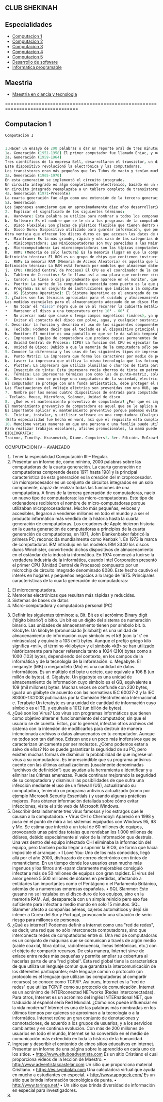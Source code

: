 ﻿CLUB SHEKINAH
---------------

## Especialidades

- [Computacion 1](#Computacion)
- [Computacion 2](#Computacion)
- [Computacion 3](#Computacion)
- [Computacion 4](#Computacion)
- [Computacion 5](#Computacion)
- [Desarrollo de software](#Computacion)
- [Informatica programable](#Computacion)

## Maestria

- [Maestria en ciancia y tecnologia](#Computacion)


================================================================================

Computacion 1
--------------------------------------------------------------------------------

```coffee
Computación I


1.Hacer un ensayo de 200 palabras o dar un reporte oral de tres minutos sobre la historia de las computadoras.
1a. Generación (1951-1958) El primer computador fue llamado Eniac, y ocupaba aproximadamente 200 m2, luego siguió con la venta de la computadora UNIVAC (Universal Automatic Computer). En esta generación eran utilizados los llamados "tubos de vacío" que fueron usados como componentes internos de la computadora. El problema que existía era el gran calor que se generaba por la gran cantidad de tubos y además estos estaban sujetos a muchas fallas.
2a. Generación (1959-1964)
Tres científicos de la empresa Bell, desarrollaron el transistor, un dispositivo pequeño que transfiere señales eléctricas a través de un resistor.
Este dispositivo revolucionó la electrónica y las computadoras.
Los transistores eran más pequeños que los Tubos de vacío y tenían muchas ventajas entre las que se destacaban: la no necesidad de tiempo para disminuir el calor del sistema, el consumo de menor cantidad de energía y eran muchos más rápidos y accesibles.
3a. Generación (1965-1970)
En esta generación se implementó el circuito integrado.
Un circuito integrado es algo completamente electrónico, basado en un chip de silicón que contiene miles o millones de circuitos electrónicos.
Un circuito integrado reemplazaba a un tablero completo de transistores. Ya con el tiempo se le fueron añadiendo mejoras.
4a. Generación (1971-Presente)
La cuarta generación fue algo como una extensión de la tercera generación, es decir, en los inicios de la tercera generación, chips especializados fueron desarrollados para memoria computacional y lógica. Así, todos los ingredientes fueron colocados para el siguiente desarrollo tecnológico, el procesador-chip de uso general, también conocido como microprocesador.
5a. Generación
Los japoneses anunciaron que en aproximadamente diez años desarrollarían computadoras de la Quinta generación, que significa computadoras en la que se encuentren desarrollados sistemas de inteligencia artificial, sistemas expertos y lenguaje natural.
2.	Explicar el significado de los siguientes términos:
a.	Hardware: Esta palabra se utiliza para nombrar a todos los componentes tangibles de la computadora. Ejemplo: Monitor, tarjetas, unidades de disco, etc.
b.	Software: Es el nombre que se le da a los programas de la computadora y a los datos que están almacenados en algún medio. Por ejemplo: Un juego de computadora es un software, un procesador de texto es un software.
c.	Disco Flexible: Son placas de plástico flexible que tienen dentro de sí una superficie especial de óxido de metálico en el que se graban datos. Sus características más importantes son que los datos en estos discos pueden ser cambiados, no son muy caros y sirven para llevar información de una manera práctica.
d.	Disco Duro: Dispositivo utilizado para guardar información, que posee la capacidad de almacenar de una manera segura y además permite que esa información pueda ser accesada de una manera rápida. La ventaja que ofrecen estos discos sobre los discos flexibles, es que pueden almacenar mucha más información. Un disco duro puede llegar a almacenar más de mil veces información que un solo disco flexible.
Otra ventaja que ofrecen los discos duros es que accesan los datos de una manera muy rápida. Estos discos no son flexibles ni removibles.
e.	Mainframe: Es la más grande, rápida y más cara de las categorías de computadoras de uso general. Pueden almacenar millones de caractéres de información y pueden procesar cerca de 5 millones de instrucciones por segundo. Su utilización es mucha ya que pueden soportar muchas terminales de trabajo, es decir, permiten que muchas personas trabajen al mismo tiempo en esa máquina.
f.	Minicomputadora: Las Minicomputadoras son muy parecidas a las Mainframe, pero de tamaño mediano y costo considerablemente menor. Generalmente se encuentran conectadas a un Mainframe y así pueden compartir información. Se encuentran generalmente en escuelas, negocios, agencias estatales...
g.	Microcomputadora: Las microcomputadoras son las típicas computadoras personales ó comúnmente llamadas computadoras de escritorio. Dependiendo de su tamaño y el uso que se les de, es su costo y el tipo de procesador que utilcen. Generalmente se conectan a mainframes para poder accesar información . El uso de estas es muy variado ya que son un tipo de computadoras de costo mucho más bajo que los mainframes.
h.	ROM: (Memoria de sólo lectura) Es la memoria (lugar en que la computadora almacena datos e instrucciones) en que sólo se puede leer. La información que se encuentra allí no puede ser cambiada.
Definición técnica: El ROM es un grupo de chips que contienen instrucciones que ayudan a la computadora a realizar sus tareas principales. Las instrucciones que se encuentran en el ROM son permanentes, y no hay manera de cambiarlas.
i.	RAM: La memoria RAM (Memoria de Acceso Aleatorio) es aquella que la computadora usa para guardar información temporalmente. El acceso a los datos que están almacenados es rápido. Cuando apagamos la computadora se pierde toda la información.
Definición técnica: La RAM está formada por módulos que almacenan datos temporalmente hasta que son procesados. Los datos que se encuentran en la memoria RAM pueden haber sido creados mediante un dispositivo de entrada como el teclado, pueden ser una copia de datos almacenados en un disco, o puden ser el resultado de una operación realizada por el microprocesador.
j.	CPU: (Unidad Central de Proceso) El CPU es el coordinador de la computadora, ya que es el encargado de supervisar las operaciones de todas las partes de la computadora. El CPU le indica a la unidad de entrada cuándo debe leer información y colocarla en la memoria (RAM), indica cuándo se deben realizar cálculos, e indica cuándo debe enviarse la información procesada desde la unidad de memoria (RAM) hasta el dispositivo de salida.
k.	Tablero de Circuitos: Se le llama así a una placa que contiene circuitos electrónicos.
l.	Cursor: La línea o caja parpadeante que aparece en el monitor, que muestra el lugar en donde aparecerá el siguiente caracter.
m.	Puerto: La parte de la computadora conocida como puerto es la que provee una conexion para transmitir datos hacia algún dispositivo fuera de la computadora. Existen dos tipos de puertos: el puerto serial y paralelo. Cada uno de ellos tiene características particulares. Los puertos generalmente son utilizados para enviar información hacia la impresora, el módem, unidades de almacenamiento externo, etc.
n.	Programa: Es un conjunto de instrucciones que indican a la computadora cómo resolver un problema de cierto tipo. Todo tipo de operación que realice la computadora está basada en un programa.
o.	OS (Sistema Operativo): El Sistema Operativo es el encargado de coordinar las actividades que se realizan dentro de la computadora. El Sistema Operativo trabaja detrás de las cámaras para que las operaciones que realice la computadora se lleven acabo eficientemente. El sistema operativo se encarga de controlar la salida y entrada de datos, también de la utilización de los recursos del sistema, administra el espacio para almacenar programas y datos y detecta las fallas en el equipo.
3. ¿Cuáles son las técnicas apropiadas para el cuidado y almacenamiento de un disco felxible?
Las medidas esenciales para el almacenamiento adecuado de un disco flexible son:
•	No tocar el "disco" negro que se ve al recorrer la cubierta metálica del disco.
•	Mantener el disco a una temperatura entre 10° - 60° C
•	No acercar nada que cause o tenga campos magnéticos (imánes), ya que produce la pérdida de información.
•	Evitar el contacto del disco con polvo, agua, y cualquier sustancia que pueda causarle algún daño.
4. Describir la función y describa el uso de los siguientes componentes de las computadoras:
a.	Teclado: Podemos decir que el teclado es el dispositivo principal por el cual la computadora recibe información; es decir, es el dispositivo de entrada principal.
b.	Monitor: El monitor es una pantalla en que se le da salida temporal a la información que la computadora ha procesado.
c.	Impresora: Equipo de computadora que produce copias permanentes de información en un medio físico, como papel, acetatos, etc.
d.	Unidad Central de Proceso: (CPU) La función del CPU es ejecutar todas las instrucciones que recibe de la memoria RAM (cálculos, comparaciones, etc.)
e.	Unidad de Disco: Debido a que la memoria de la computadora sólo puede almacenar datos temporalmente, es necesario algún dispositivo que almacene esos datos pero permanentemente. Las unidades de disco se encargan de almacenar grandes cantidades de información, ya sea en cintas, discos flexibles, discos duros, CD=s, etc. Una unidad de disco es el que se encarga de grabar la información en el medio de almacenamiento.
5. Conocer la diferencia y los usos de los siguientes tipos de impresoras:
a.	Punto Matriz: La impresora que forma los caractéres por medio de pequeños puntos. Se utiliza bastante para hacer impresiones en que no se requiera mucha calidad y se necesite velocidad.
b.	Laser: La impresora que utiliza la misma tecnología que las fotocopiadoras para imprimir textos y gráficos con calidad de imprenta. Estas impresoras queman un polvo fino llamado tóner en el papel para formar el texto y las imágenes. Estas impresoras son las más comúnes en la actualidad, ya que ofrecen calidad tipo imprenta y no son muy caras.
c.	Plotter: La impresora que utiliza plumillas o chorros de tinta para formar las imágenes. Estas impresoras se utilizan generalmente para imprimir planos, ya que están hechas para imprimir en papel de gran tamaño.
d.	Inyección de tinta: Esta impresora rocía chorros de tinta en patrones definidos para formar caractéres e imágenes. Estas impresoras han tomado mucho auge ultimamente debido a que no son caras y pueden hacen impresiones en color de alta calidad.
e.	Térmica: Las impresoras térmicas son como las de punto-matriz, solo que utilizan alambres calientes para fijar los caracterés en papel especial.
6.	Describir cómo se protege una computadora de la suciedad, electricidad estática, elevaciones de corriente, y otros factores que puedan dañar a la computadora.
El computador se protege con una funda antiestatica, debe proteger el monitor, la CPU, el teclado y el mouse, esta funda a la vez lo protege del polvo ambiental.
Las fluctuaciones del voltaje eléctrico son prevenidas con una HUB, aparato al cual es enchufado el computador, este regula y previene los cortes eléctricos, ya que da unos minutos para apagar correctamente el computador
7.	Nombre por los menos cuatro dispositivos de entrada para computadora.
- Teclado. Mouse, Micrófono, Scánner, Unidad de disco
8.	¿Qué es el mantenimiento preventivo de computadora? ¿Por qué es importante?
El mantenimiento preventivo de computadora es aquel que se le aplica a la computadora con el fin de prevenir fallas y errores en ella. El simple hecho de limpiar una computadora es mantenimiento preventivo, ya que estamos evitando alguna falla que pueda surgir por que le entre polvo o se eche a perder el material.
Es importante aplicar el mantenimiento preventivo porque podemos evitar grandes gastos y pérdidas de tiempo al ser cuidadosos con nuestra computadora.
9.	Iniciar, instalar, y utilizar software en una computadora (Cualquier programa menos un juego de computadora).
(Esta especialidad fue hecha en word, así que el requisito esta cumplido)
10.	Mencione varias maneras en que una persona o una familia puede utilizar una computadora.
Para realizar trabajos escolares, afiches promocionales, la mamá puede tener sus recetas de cocina, el papá sus cuentas de banco, y jugar en familia.
BIBLIOGRAFÍA:
Trainor, Timothy. Krasnewich, Diane. Computers!. 3er. Edición. McGraw-Hill. 1992

```










COMPUTACION IV – AVANZADO
1.	Tener la especialidad Computación III – Regular.
2.	Presentar un informe de, como mínimo, 2000 palabras sobre las computadoras de la cuarta generación.
La cuarta generación de computadoras comprende desde 1971 hasta 1981 y la principal característica de esta generación es la creación del microprocesador.
Un microprocesador es un conjunto de circuitos integrados en un solo componente, capaz de realizar todas las funciones de una computadora. A fines de la tercera generación de computadoras, nació un nuevo tipo de computadoras: las micro-computadoras. Este tipo de ordenadores recibieron el nombre de micro-computadoras porque utilizaban microprocesadores.
Mucho más pequeñas, veloces y accesibles, llegaron a venderse millones en todo el mundo y a ser el producto informático más vendido de la historia hasta la cuarta generación de computadoras.
Los creadores de Apple hicieron historia en la cuarta generación de computadoras a principios de la cuarta generación de computadoras, en 1971, John Blankenbaker fabricó la primera PC, reconocida mundialmente como Kenbak 1.
En 1973 la marca de computadoras IBM introdujo en los modelos IBM 3340 los discos duros Winchister, convirtiendo dichos dispositivos de almacenamiento en el estándar de la industria informática.
En 1974 comenzó a lucirse la verdadera industria de la informática, cuando Intel Corporation presentó el primer CPU (Unidad Central de Procesos) compuesto por un microchip de circuito integrado denominado 8080. Este hecho cautivó el interés en hogares y pequeños negocios a lo largo de 1975.
Principales características de la cuarta generación de computadoras:
1) El microcomputadora.
2) Memorias electrónicas que resultan más rápidas y reducidas.
3) Sistemas de bases de datos
4) Micro-computadora y computadora personal (PC)

3.	Definir los siguientes términos:
a.	Bit.
Bit es el acrónimo Binary digit (‘dígito binario’) o bitio. Un bit es un dígito del sistema de numeración binario. Las unidades de almacenamiento tienen por símbolo bit.
b.	Kilobyte.
Un kilobyte (pronunciado [kilobait]) es una unidad de almacenamiento de información cuyo símbolo es el kB (con la 'k' en minúsculas) y equivale a 103 (mil) bytes. Aunque el prefijo griego kilo significa «mil», el término «kilobyte» y el símbolo «kB» se han utilizado históricamente para hacer referencia tanto a 1024 (210) bytes como a 1000 (103) bytes, dependiendo del contexto, en los campos de la informática y de la tecnología de la información.
c.	Megabyte.
El megabyte (MB) o megaocteto (Mo) es una cantidad de datos informáticos. Es un múltiplo del byte u octeto, que equivale a 106 B (un millón de bytes).
d.	Gigabyte.
Un gigabyte es una unidad de almacenamiento de información cuyo símbolo es el GB, equivalente a 109 (mil millones) bytes. Muchas veces se confunde con 230 bytes, igual a un gibibyte de acuerdo con las normativas IEC 60027-2 y la IEC 80000-13:2008 publicadas por la Comisión Electrotécnica Internacional.
e.	Terabyte
Un terabyte es una unidad de cantidad de información cuyo símbolo es el TB, y equivale a 1012 (un billón de bytes).
4.	¿Qué son los Virus? 
Los virus son programas informáticos que tienen como objetivo alterar el  funcionamiento del computador, sin que el usuario se de cuenta. Estos, por lo general, infectan otros archivos del sistema con la intensión de modificarlos para destruir de manera intencionada archivos o datos almacenados en tu computador. Aunque no todos son tan dañinos. Existen unos un poco más inofensivos que se caracterizan únicamente por ser molestos.
¿Cómo podemos estar a salvo de ellos?
No se puede garantizar la seguridad de su PC, pero existen muchas formas de disminuir la probabilidad de que ingrese un virus a su computadora.
Es imprescindible que su programa antivirus cuente con las últimas actualizaciones (usualmente denominadas “archivos de definición”) que ayudan a la herramienta a identificar y a eliminar las últimas amenazas.
Puede continuar mejorando la seguridad de su computadora y disminuir las posibilidades de que sufra una infección mediante el uso de un firewall (US), actualizando su computadora, teniendo un programa antivirus actualizado (como por ejemplo Microsoft Security Essentials ) y usando algunas prácticas mejores. Para obtener información detallada sobre cómo evitar infecciones, visite el sitio web de Microsoft Windows.
5.	Describir detalladamente tres virus famosos y los estragos que le causan a la computadora.
•	Virus CHI o Chernobyl: Apareció en 1998 y puso en el punto de mira a los sistemas equipados con Windows 95, 98 y Me. Se estima que infectó a un total de 60 millones de equipos, provocando unas pérdidas totales que rondaban los 1.000 millones de dólares, debido especialmente al valor de la información que destruía. Una vez dentro del equipo infectado CHI eliminaba la información del equipo, pero también podía llegar a suprimir la BIOS, de forma que hacía imposible el arranque.
•	I Love You: Uno de los más conocidos, llegó allá por el año 2000, disfrazado de correo electrónico con tintes de romanticismo. En un tiempo donde los usuarios eran mucho más ingenuos y los filtros anti-spam claramente mejorables consiguió infectar a más de 50 millones de equipos con gran rapidez. El virus del amor generó 5.500 millones de dólares en pérdidas, afectando a entidades tan importantes como el Pentágono o el Parlamento Británico, además de a numerosas empresas españolas.
•	SQL Slammer: Este gusano no se instalaba en el disco duro de los equipos, sino en la memoria RAM. Así, desaparecía con un simple reinicio pero eso fue suficiente para infectar a medio mundo en solo 15 minutos. SQL Slammer afecto a compañías aéreas, cajeros automáticos y dejó sin intener a Corea del Sur y Portugal, provocando una situación de serio riesgo para millones de personas.
6.	 ¿Qué es internet?
Podemos definir a Internet como una "red de redes", es decir, una red que no sólo interconecta computadoras, sino que interconecta redes de computadoras entre sí. 
Una red de computadoras es un conjunto de máquinas que se comunican a través de algún medio (cable coaxial, fibra óptica, radiofrecuencia, líneas telefónicas, etc.) con el objeto de compartir recursos.
De esta manera, Internet sirve de enlace entre redes más pequeñas y permite ampliar su cobertura al hacerlas parte de una "red global". Esta red global tiene la característica de que utiliza un lenguaje común que garantiza la intercomunicación de los diferentes participantes; este lenguaje común o protocolo (un protocolo es el lenguaje que utilizan las computadoras al compartir recursos) se conoce como TCP/IP.
Así pues, Internet es la "red de redes" que utiliza TCP/IP como su protocolo de comunicación.
Internet es un acrónimo de INTERconected NETworks (Redes interconectadas).
Para otros, Internet es un acrónimo del inglés INTERnational NET, que traducido al español sería Red Mundial.
¿Cómo nos puede influenciar en la vida moderna?
Internet es una de las palabras más nombradas en los últimos tiempos por quienes se aproximan a la tecnología o a la informática. Internet reúne un gran conjunto de denotaciones y connotaciones, de acuerdo a los grupos de usuarios, y a los servicios cambiantes y en continua evolución. Con más de 200 millones de usuarios en todo el mundo, Internet se ha convertido en el medio de comunicación más extendido en toda la historia de la humanidad.
7.	 Ingresar y describir el contenido de cinco sitios educativos en internet. Presentar un informe de una página sobre lo aprendido en cada uno de los sitios.
•	 http://www.eltuboadventista.com
Es un sitio Cristiano el cual proporciona videos de la lección de Maestro.
•	http://www.adventistascastelar.com
Un sitio que proporciona material Cristiano.
•	https://es.symbolab.com
Una calculadora virtual que ayuda en mucho a estudiantes en especial.
•	http://www.appgeek.com/
Es un sitio que brinda información tecnológica de punta.
•	http://www.taringa.net/
•	Un sitio que brinda diversidad de información en especial para investigadores.
8.	


